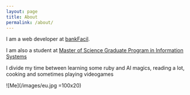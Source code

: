 ```yaml
---
layout: page
title: About
permalink: /about/
---
```



I am a web developer at [bankFacil](https://www.bankfacil.com.br/devs).

I am also a  student at [Master of Science Graduate Program in Information Systems](http://ppgsi.each.usp.br/?lang=en)

I divide my time between learning some ruby and AI magics, reading a lot, cooking and sometimes playing videogames

![Me](/images/eu.jpg =100x20)
